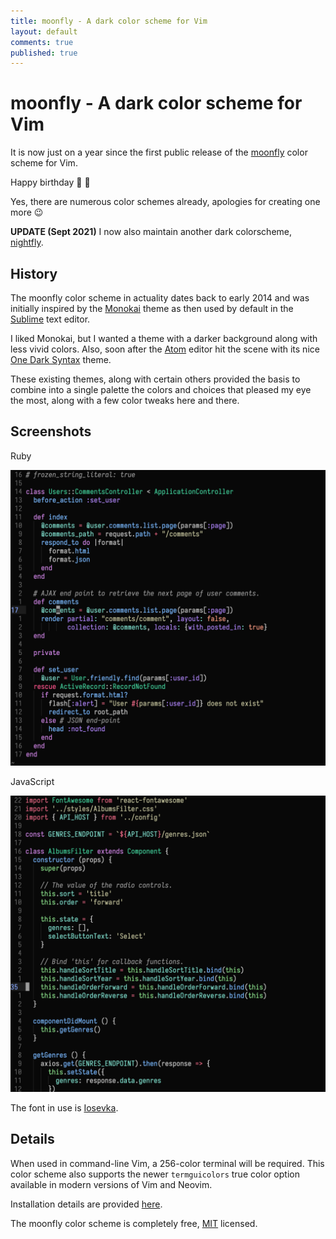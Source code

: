 ```yaml
---
title: moonfly - A dark color scheme for Vim
layout: default
comments: true
published: true
---
```


moonfly - A dark color scheme for Vim
=====================================

It is now just on a year since the first public release of the
[moonfly](https://github.com/bluz71/vim-moonfly-colors) color scheme for Vim.

Happy birthday :tada: :tada:

Yes, there are numerous color schemes already, apologies for creating one
more :wink:

**UPDATE (Sept 2021)** I now also maintain another dark colorscheme,
[nightfly](https://github.com/bluz71/vim-nightfly-guicolors).

History
-------

The moonfly color scheme in actuality dates back to early 2014 and was
initially inspired by the [Monokai](https://atom.io/themes/monokai) theme as
then used by default in the [Sublime](https://www.sublimetext.com) text editor.

I liked Monokai, but I wanted a theme with a darker background along with less
vivid colors. Also, soon after the [Atom](https://atom.io) editor hit the scene
with its nice [One Dark Syntax](https://github.com/atom/one-dark-syntax) theme.

These existing themes, along with certain others provided the basis to combine
into a single palette the colors and choices that pleased my eye the most, along
with a few color tweaks here and there.

Screenshots
-----------

Ruby

<img width="800" alt="ruby" src="https://raw.githubusercontent.com/bluz71/misc-binaries/master/moonfly/ruby_moonfly.png">

JavaScript

<img width="800" alt="javascript" src="https://raw.githubusercontent.com/bluz71/misc-binaries/master/moonfly/javascript_moonfly.png">

The font in use is [Iosevka](https://github.com/be5invis/Iosevka).

Details
-------

When used in command-line Vim, a 256-color terminal will be required. This
color scheme also supports the newer `termguicolors` true color option
available in modern versions of Vim and Neovim.

Installation details are provided
[here](https://github.com/bluz71/vim-moonfly-colors#installation).

The moonfly color scheme is completely free,
[MIT](https://opensource.org/licenses/MIT) licensed.

